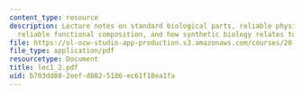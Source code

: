 ```yaml
---
content_type: resource
description: Lecture notes on standard biological parts, reliable physical composition,
  reliable functional composition, and how synthetic biology relates to genetic engineering.
file: https://ol-ocw-studio-app-production.s3.amazonaws.com/courses/20-109-laboratory-fundamentals-in-biological-engineering-fall-2007/b703dd882eefd8825186ec61f18ea1fa_lec1_2.pdf
file_type: application/pdf
resourcetype: Document
title: lec1_2.pdf
uid: b703dd88-2eef-d882-5186-ec61f18ea1fa
---
```

